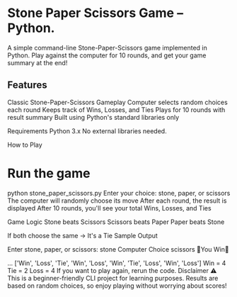 # Stone Paper Scissors Game – Python. 

A simple command-line Stone-Paper-Scissors game implemented in Python.
Play against the computer for 10 rounds, and get your game summary at the end!

## Features
 Classic Stone-Paper-Scissors Gameplay
 Computer selects random choices each round
 Keeps track of Wins, Losses, and Ties
 Plays for 10 rounds with result summary
 Built using Python's standard libraries only

Requirements
Python 3.x
No external libraries needed.

How to Play

# Run the game
python stone_paper_scissors.py
Enter your choice: stone, paper, or scissors
The computer will randomly choose its move
After each round, the result is displayed
After 10 rounds, you'll see your total Wins, Losses, and Ties

Game Logic
Stone beats Scissors
Scissors beats Paper
Paper beats Stone

If both choose the same → It's a Tie
Sample Output

Enter stone, paper, or scissors: stone
Computer Choice scissors
🎉You Win🎉

...
['Win', 'Loss', 'Tie', 'Win', 'Loss', 'Win', 'Tie', 'Loss', 'Win', 'Loss']
Win =  4
Tie =  2
Loss =  4
If you want to play again, rerun the code.
Disclaimer
⚠️ This is a beginner-friendly CLI project for learning purposes.
Results are based on random choices, so enjoy playing without worrying about scores!

